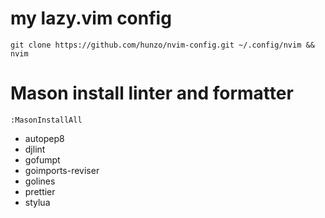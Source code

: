 # my lazy.vim config

```
git clone https://github.com/hunzo/nvim-config.git ~/.config/nvim && nvim
```

# Mason install linter and formatter

```
:MasonInstallAll
```

- autopep8
- djlint
- gofumpt
- goimports-reviser
- golines
- prettier
- stylua
